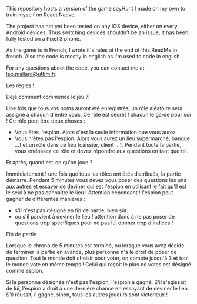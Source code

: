 This repository hosts a version of the game spyHunt I made on my own to train myself on React Native.

The project has not yet been tested on any IOS device, either on every Android devices. Thus switching devices shouldn't be an issue, it has been fully tested on a Pixel 3 phone.

As the game is in French, I wrote it's rules at the end of this ReadMe in french. Also the code is mostly in english as I'm used to code in english. 

For any questions about the code, you can contact me at leo.mallard@utbm.fr.

  Les règles !

Déjà comment commence le jeu ?!

Une fois que tous vos noms auront été enregistrés, un rôle aléatoire sera assigné à chacun d'entre vous. Ce rôle est secret ! chacun le garde pour soi !
Ce rôle peut être deux choses :
 - Vous êtes l'espion. Alors c'est la seule information que vous aurez
 - Vous n'êtes pas l'espion. Alors vous aurez un lieu supermarché, banque ...) et un rôle dans ce lieu (caissier, client ...). Pendant toute la partie, vous endossez ce rôle et devez répondre aux questions en tant que tel.
 
Et après, quand est-ce qu'on joue ?

Immédiatement ! une fois que tous les rôles ont étés distribués, la partie démarre. Pendant 5 minutes vous devez vous poser des questions les uns aux autres et essayer de deviner qui est l'espion en utilisant le fait qu'il est le seul à ne pas connaître le lieu !
Attention cependant ! l'espion peut gagner de différentes manières :
- s'il n'est pas désigné en fin de partie, bien sûr.
 - ou s'il parvient à deviner le lieu ! attention donc à ne pas poser de questions trop spécifiques pour ne pas lui donner trop d'indices !
 
Fin de partie

Lorsque le chrono de 5 minutes est terminé, ou lorsque vous avez décidé de terminer la partie en avance, plus personne n'a le droit de poser de question. Tout le monde doit choisir pour voter, on compte jusqu'à 3 et tout le monde vote en même temps !
Celui qui reçoit le plus de votes est désigné comme espion.

Si la personne désignée n'est pas l'espion, l'espion a gagné.
S'il s'agissait de lui, l'espion a droit à une dernière chance en essayant de deviner le lieu. S'il réussit, il gagne, sinon, tous les autres joueurs sont victorieux !
